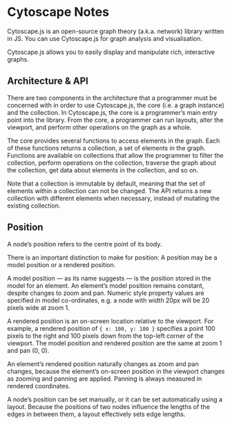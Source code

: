 # Cytoscape Notes

Cytoscape.js is an open-source graph theory (a.k.a. network) library written in JS. You can use Cytoscape.js for graph analysis and visualisation.

Cytoscape.js allows you to easily display and manipulate rich, interactive graphs.


## Architecture & API

There are two components in the architecture that a programmer must be concerned with in order to use Cytoscape.js, the core (i.e. a graph instance) and the collection. In Cytoscape.js, the core is a programmer’s main entry point into the library. From the core, a programmer can run layouts, alter the viewport, and perform other operations on the graph as a whole.

The core provides several functions to access elements in the graph. Each of these functions returns a collection, a set of elements in the graph. Functions are available on collections that allow the programmer to filter the collection, perform operations on the collection, traverse the graph about the collection, get data about elements in the collection, and so on.

Note that a collection is immutable by default, meaning that the set of elements within a collection can not be changed. The API returns a new collection with different elements when necessary, instead of mutating the existing collection.


## Position

A node’s position refers to the centre point of its body.

There is an important distinction to make for position: A position may be a model position or a rendered position.

A model position — as its name suggests — is the position stored in the model for an element. An element’s model position remains constant, despite changes to zoom and pan. Numeric style property values are specified in model co-ordinates, e.g. a node with width 20px will be 20 pixels wide at zoom 1.

A rendered position is an on-screen location relative to the viewport. For example, a rendered position of `{ x: 100, y: 100 }` specifies a point 100 pixels to the right and 100 pixels down from the top-left corner of the viewport. The model position and rendered position are the same at zoom 1 and pan (0, 0).

An element’s rendered position naturally changes as zoom and pan changes, because the element’s on-screen position in the viewport changes as zooming and panning are applied. Panning is always measured in rendered coordinates.

A node’s position can be set manually, or it can be set automatically using a layout. Because the positions of two nodes influence the lengths of the edges in between them, a layout effectively sets edge lengths.
